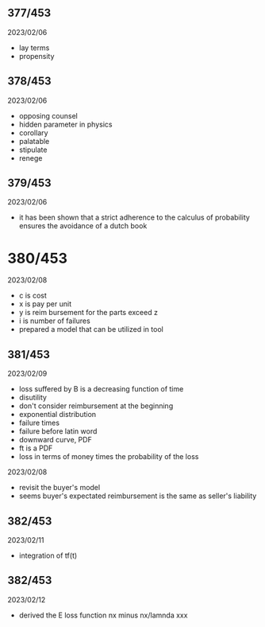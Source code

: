 ## 377/453

2023/02/06

- lay terms
- propensity

## 378/453

2023/02/06

- opposing counsel
- hidden parameter in physics
- corollary
- palatable
- stipulate
- renege

## 379/453

2023/02/06

- it has been shown that a strict adherence to the calculus of probability ensures the avoidance of a dutch book

# 380/453

2023/02/08

- c is cost
- x is pay per unit
- y is reim bursement for the parts exceed z
- i is number of failures
- prepared a model that can be utilized in tool

## 381/453

2023/02/09

- loss suffered by B is a decreasing function of time
- disutility
- don't consider reimbursement at the beginning
- exponential distribution
- failure times
- failure before latin word
- downward curve, PDF
- ft is a PDF
- loss in terms of money times the probability of the loss

2023/02/08

- revisit the buyer's model
- seems buyer's expectated reimbursement is the same as seller's liability


## 382/453

2023/02/11

- integration of tf(t)

## 382/453

2023/02/12

- derived the E loss function nx minus nx/lamnda xxx
